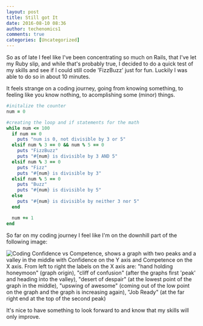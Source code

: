 ```yaml
---
layout: post
title: Still got It
date: 2016-08-10 08:36
author: techenomics1
comments: true
categories: [Uncategorized]
---
```


So as of late I feel like I've been concentrating so much on Rails, that I've let my Ruby slip, and while that's probably true, I decided to do a quick test of my skills and see if I could still code 'FizzBuzz' just for fun.  Luckily I was able to do so in about 10 minutes.  

It feels strange on a coding journey, going from knowing something, to feeling like you know nothing, to acomplishing some (minor) things.  



```ruby
#initalize the counter
num = 0

#creating the loop and if statements for the math
while num <= 100
  if num == 0
    puts "num is 0, not divisible by 3 or 5"
  elsif num % 3 == 0 && num % 5 == 0
    puts "FizzBuzz"
    puts "#{num} is divisible by 3 AND 5"
  elsif num % 3 == 0
    puts "Fizz"
    puts "#{num} is divisible by 3"
  elsif num % 5 == 0
    puts "Buzz"
    puts "#{num} is divisible by 5"
  else
    puts "#{num} is divisible by neither 3 nor 5"
  end

  num += 1
end
```


So far on my coding journey I feel like I'm on the downhill part of the following image:


![Coding Confidence vs Competence, shows a graph with two peaks and a valley in the middle with Confidence on the Y axis and Competence on the X axis.  From left to right the labels on the X axis are: "hand holding honeymoon" (graph origin), "cliff of confusion" (after the graphs first 'peak' and heading into the valley), "desert of despair" (at the lowest point of the graph in the middle), "upswing of awesome" (coming out of the low point on the graph and the graph is increasing again), "Job Ready" (at the far right end at the top of the second peak)](http://s3.amazonaws.com/viking_education/web_development/blog/coding_is_hard_confidence_competence.png)

It's nice to have something to look forward to and know that my skills will only improve.  

